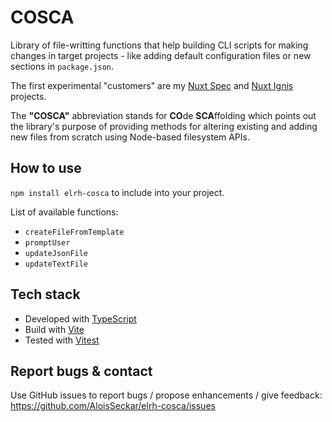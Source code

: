 # COSCA
Library of file-writting functions that help building CLI scripts for making changes in target projects - like adding default configuration files or new sections in `package.json`.

The first experimental "customers" are my [Nuxt Spec](https://github.com/AloisSeckar/nuxt-spec) and [Nuxt Ignis](https://github.com/AloisSeckar/nuxt-ignis) projects.

The **"COSCA"** abbreviation stands for **CO**de **SCA**ffolding which points out the library's purpose of providing methods for altering existing and adding new files from scratch using Node-based filesystem APIs.

## How to use

`npm install elrh-cosca` to include into your project.

List of available functions:
- `createFileFromTemplate`
- `promptUser`
- `updateJsonFile`
- `updateTextFile`

## Tech stack

- Developed with [TypeScript](https://www.typescriptlang.org/)
- Build with [Vite](https://vitejs.dev/)
- Tested with [Vitest](https://vitest.dev/)

## Report bugs & contact

Use GitHub issues to report bugs / propose enhancements / give feedback:
https://github.com/AloisSeckar/elrh-cosca/issues
